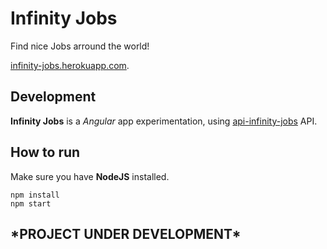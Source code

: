 # Infinity Jobs

Find nice Jobs arround the world!

[infinity-jobs.herokuapp.com](https://infinity-jobs.herokuapp.com).

## Development

**Infinity Jobs** is a *Angular* app experimentation, using [api-infinity-jobs](https://github.com/abekroenem/api-infinity-jobs) API.

## How to run

Make sure you have **NodeJS** installed.

```shell
npm install
npm start 
```


## \*PROJECT UNDER DEVELOPMENT\*
